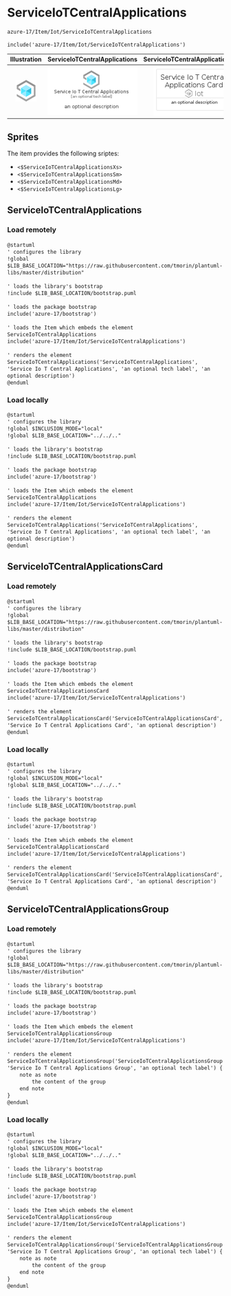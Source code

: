 # ServiceIoTCentralApplications


```text
azure-17/Item/Iot/ServiceIoTCentralApplications
```

```text
include('azure-17/Item/Iot/ServiceIoTCentralApplications')
```



| Illustration | ServiceIoTCentralApplications | ServiceIoTCentralApplicationsCard | ServiceIoTCentralApplicationsGroup |
| :---: | :---: | :---: | :---: |
| ![illustration for Illustration](../../../azure-17/Item/Iot/ServiceIoTCentralApplications.png) | ![illustration for ServiceIoTCentralApplications](../../../azure-17/Item/Iot/ServiceIoTCentralApplications.Local.png) | ![illustration for ServiceIoTCentralApplicationsCard](../../../azure-17/Item/Iot/ServiceIoTCentralApplicationsCard.Local.png) | ![illustration for ServiceIoTCentralApplicationsGroup](../../../azure-17/Item/Iot/ServiceIoTCentralApplicationsGroup.Local.png) |



## Sprites
The item provides the following sriptes:

- `<$ServiceIoTCentralApplicationsXs>`
- `<$ServiceIoTCentralApplicationsSm>`
- `<$ServiceIoTCentralApplicationsMd>`
- `<$ServiceIoTCentralApplicationsLg>`





## ServiceIoTCentralApplications

### Load remotely
```plantuml
@startuml
' configures the library
!global $LIB_BASE_LOCATION="https://raw.githubusercontent.com/tmorin/plantuml-libs/master/distribution"

' loads the library's bootstrap
!include $LIB_BASE_LOCATION/bootstrap.puml

' loads the package bootstrap
include('azure-17/bootstrap')

' loads the Item which embeds the element ServiceIoTCentralApplications
include('azure-17/Item/Iot/ServiceIoTCentralApplications')

' renders the element
ServiceIoTCentralApplications('ServiceIoTCentralApplications', 'Service Io T Central Applications', 'an optional tech label', 'an optional description')
@enduml
```

### Load locally
```plantuml
@startuml
' configures the library
!global $INCLUSION_MODE="local"
!global $LIB_BASE_LOCATION="../../.."

' loads the library's bootstrap
!include $LIB_BASE_LOCATION/bootstrap.puml

' loads the package bootstrap
include('azure-17/bootstrap')

' loads the Item which embeds the element ServiceIoTCentralApplications
include('azure-17/Item/Iot/ServiceIoTCentralApplications')

' renders the element
ServiceIoTCentralApplications('ServiceIoTCentralApplications', 'Service Io T Central Applications', 'an optional tech label', 'an optional description')
@enduml
```

## ServiceIoTCentralApplicationsCard

### Load remotely
```plantuml
@startuml
' configures the library
!global $LIB_BASE_LOCATION="https://raw.githubusercontent.com/tmorin/plantuml-libs/master/distribution"

' loads the library's bootstrap
!include $LIB_BASE_LOCATION/bootstrap.puml

' loads the package bootstrap
include('azure-17/bootstrap')

' loads the Item which embeds the element ServiceIoTCentralApplicationsCard
include('azure-17/Item/Iot/ServiceIoTCentralApplications')

' renders the element
ServiceIoTCentralApplicationsCard('ServiceIoTCentralApplicationsCard', 'Service Io T Central Applications Card', 'an optional description')
@enduml
```

### Load locally
```plantuml
@startuml
' configures the library
!global $INCLUSION_MODE="local"
!global $LIB_BASE_LOCATION="../../.."

' loads the library's bootstrap
!include $LIB_BASE_LOCATION/bootstrap.puml

' loads the package bootstrap
include('azure-17/bootstrap')

' loads the Item which embeds the element ServiceIoTCentralApplicationsCard
include('azure-17/Item/Iot/ServiceIoTCentralApplications')

' renders the element
ServiceIoTCentralApplicationsCard('ServiceIoTCentralApplicationsCard', 'Service Io T Central Applications Card', 'an optional description')
@enduml
```

## ServiceIoTCentralApplicationsGroup

### Load remotely
```plantuml
@startuml
' configures the library
!global $LIB_BASE_LOCATION="https://raw.githubusercontent.com/tmorin/plantuml-libs/master/distribution"

' loads the library's bootstrap
!include $LIB_BASE_LOCATION/bootstrap.puml

' loads the package bootstrap
include('azure-17/bootstrap')

' loads the Item which embeds the element ServiceIoTCentralApplicationsGroup
include('azure-17/Item/Iot/ServiceIoTCentralApplications')

' renders the element
ServiceIoTCentralApplicationsGroup('ServiceIoTCentralApplicationsGroup', 'Service Io T Central Applications Group', 'an optional tech label') {
    note as note
        the content of the group
    end note
}
@enduml
```

### Load locally
```plantuml
@startuml
' configures the library
!global $INCLUSION_MODE="local"
!global $LIB_BASE_LOCATION="../../.."

' loads the library's bootstrap
!include $LIB_BASE_LOCATION/bootstrap.puml

' loads the package bootstrap
include('azure-17/bootstrap')

' loads the Item which embeds the element ServiceIoTCentralApplicationsGroup
include('azure-17/Item/Iot/ServiceIoTCentralApplications')

' renders the element
ServiceIoTCentralApplicationsGroup('ServiceIoTCentralApplicationsGroup', 'Service Io T Central Applications Group', 'an optional tech label') {
    note as note
        the content of the group
    end note
}
@enduml
```

